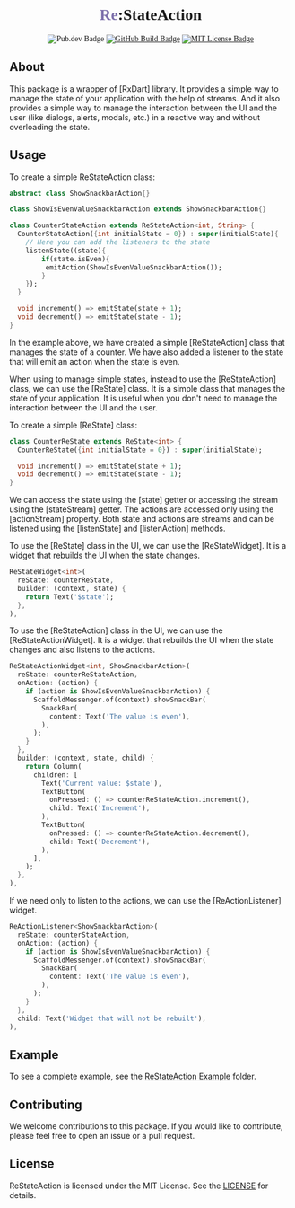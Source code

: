 <div style="text-align: center; font-family: times new roman">
<h1><span style="color:#7e71ac"><strong>Re</strong></span>:StateAction</h1>
  <img src="https://img.shields.io/pub/v/re_state_action.svg" alt="Pub.dev Badge">
	<a href="https://github.com/alvarobcprado/re_state_action/actions"><img src="https://github.com/alvarobcprado/re_state_action/actions/workflows/test.yml/badge.svg" alt="GitHub Build Badge"></a>
	<a href="https://opensource.org/licenses/MIT"><img src="https://img.shields.io/badge/license-MIT-purple.svg" alt="MIT License Badge"></a>

</div>

## About

This package is a wrapper of [RxDart] library. It provides a simple way to manage the state of your application with the help of streams.
And it also provides a simple way to manage the interaction between the UI and the user (like dialogs, alerts, modals, etc.) in a reactive way and without overloading the state.

## Usage

To create a simple ReStateAction class:

```dart
abstract class ShowSnackbarAction{}

class ShowIsEvenValueSnackbarAction extends ShowSnackbarAction{}

class CounterStateAction extends ReStateAction<int, String> {
  CounterStateAction({int initialState = 0}) : super(initialState){
    // Here you can add the listeners to the state
    listenState((state){
        if(state.isEven){
         emitAction(ShowIsEvenValueSnackbarAction());
        }
    });
  }

  void increment() => emitState(state + 1);
  void decrement() => emitState(state - 1);
}
```

In the example above, we have created a simple [ReStateAction] class that manages the state of a counter. We have also added a listener to the state that will emit an action when the state is even.

When using to manage simple states, instead to use the [ReStateAction] class, we can use the [ReState] class. It is a simple class that manages the state of your application. It is useful when you don't need to manage the interaction between the UI and the user.

To create a simple [ReState] class:

```dart
class CounterReState extends ReState<int> {
  CounterReState({int initialState = 0}) : super(initialState);

  void increment() => emitState(state + 1);
  void decrement() => emitState(state - 1);
}
```

We can access the state using the [state] getter or accessing the stream using the [stateStream] getter. The actions are accessed only using the [actionStream] property. Both state and actions are streams and can be listened using the [listenState] and [listenAction] methods.

To use the [ReState] class in the UI, we can use the [ReStateWidget]. It is a widget that rebuilds the UI when the state changes.

```dart
ReStateWidget<int>(
  reState: counterReState,
  builder: (context, state) {
    return Text('$state');
  },
),
```

To use the [ReStateAction] class in the UI, we can use the [ReStateActionWidget]. It is a widget that rebuilds the UI when the state changes and also listens to the actions.

```dart
ReStateActionWidget<int, ShowSnackbarAction>(
  reState: counterReStateAction,
  onAction: (action) {
    if (action is ShowIsEvenValueSnackbarAction) {
      ScaffoldMessenger.of(context).showSnackBar(
        SnackBar(
          content: Text('The value is even'),
        ),
      );
    }
  },
  builder: (context, state, child) {
    return Column(
      children: [
        Text('Current value: $state'),
        TextButton(
          onPressed: () => counterReStateAction.increment(),
          child: Text('Increment'),
        ),
        TextButton(
          onPressed: () => counterReStateAction.decrement(),
          child: Text('Decrement'),
        ),
      ],
    );
  },
),
```

If we need only to listen to the actions, we can use the [ReActionListener] widget.

```dart
ReActionListener<ShowSnackbarAction>(
  reState: counterStateAction,
  onAction: (action) {
    if (action is ShowIsEvenValueSnackbarAction) {
      ScaffoldMessenger.of(context).showSnackBar(
        SnackBar(
          content: Text('The value is even'),
        ),
      );
    }
  },
  child: Text('Widget that will not be rebuilt'),
),
```

## Example

To see a complete example, see the [ReStateAction Example](https://github.com/alvarobcprado/re_state_action/tree/main/example) folder.

## Contributing

We welcome contributions to this package. If you would like to contribute, please feel free to open an issue or a pull request.

## License

ReStateAction is licensed under the MIT License. See the [LICENSE](https://github.com/alvarobcprado/re_state_action/blob/main/LICENSE) for details.
